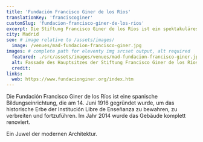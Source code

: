 ```yaml
---
title: 'Fundación Francisco Giner de los Ríos'
translationKey: 'franciscoginer'
customSlug: 'fundacion-francisco-giner-de-los-rios'
excerpt: Die Stiftung Francisco Giner de los Ríos ist ein spektakuläres Veranstaltungszentrum. Sie verfügt über einen Mehrzwecksaal mit hervorragender technischer Ausstattung und sehr guter Akustik.
city: Madrid
seo: # image relative to /assets/images/
  image: /venues/mad-fundacion-francisco-giner.jpg
images: # complete path for eleventy img srcset output, alt required
  featured: ./src/assets/images/venues/mad-fundacion-francisco-giner.jpg
  alt: Fassade des Hauptsitzes der Stiftung Francisco Giner de los Ríos.
  credit:
links:
  web: https://www.fundacionginer.org/index.htm
---
```


Die Fundación Francisco Giner de los Ríos ist eine spanische Bildungseinrichtung, die am 14. Juni 1916 gegründet wurde, um das historische Erbe der Institución Libre de Enseñanza zu bewahren, zu verbreiten und fortzuführen. Im Jahr 2014 wurde das Gebäude komplett renoviert.

Ein Juwel der modernen Architektur.
